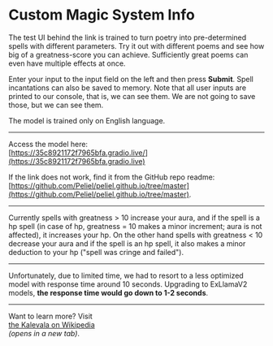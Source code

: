 # Custom Magic System Info

The test UI behind the link is trained to turn poetry into pre-determined spells with different parameters. Try it out with different poems and see how  
big of a greatness-score you can achieve. Sufficiently great poems can even have multiple effects at once.

Enter your input to the input field on the left and then press **Submit**. Spell incantations can also be saved to memory. Note that all user inputs are printed to our console, that is, we can see them. We are not going to save those, but we can see them.

The model is trained only on English language.

---
Access the model here:  
[https://35c8921172f7965bfa.gradio.live/](https://35c8921172f7965bfa.gradio.live)

If the link does not work, find it from the GitHub repo readme:  
[https://github.com/Peliel/peliel.github.io/tree/master](https://github.com/Peliel/peliel.github.io/tree/master).

---

Currently spells with greatness > 10 increase your aura, and if the spell is a hp spell (in case of hp, greatness = 10 makes a minor increment; aura is not affected), it increases your hp. On the other hand spells with greatness < 10 decrease your aura and if the spell is an hp spell, it also makes a minor deduction to your hp ("spell was cringe and failed").

---

Unfortunately, due to limited time, we had to resort to a less optimized model with response time around 10 seconds. Upgrading to ExLlamaV2 models, **the response time would go down to 1-2 seconds**.

---

Want to learn more? Visit  
[the Kalevala on Wikipedia](https://en.wikipedia.org/wiki/Kalevala)  
*(opens in a new tab)*.
